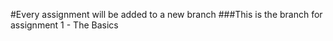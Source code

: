 #Every assignment will be added to a new branch
###This is the branch for assignment 1 - The Basics
